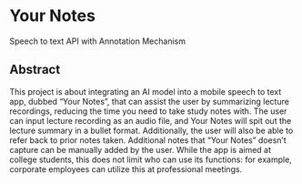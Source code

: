 # Your Notes
Speech to text API with Annotation Mechanism

## Abstract

This project is about integrating an AI model into a mobile speech to text app, dubbed “Your Notes”, that can assist the user by summarizing lecture recordings, reducing the time you need to take study notes with. The user can input lecture recording as an audio file, and Your Notes will spit out the lecture summary in a bullet format. Additionally, the user will also be able to refer back to prior notes taken. Additional notes that “Your Notes” doesn’t capture can be manually added by the user. While the app is aimed at college students, this does not limit who can use its functions: for example, corporate employees can utilize this at professional meetings.

